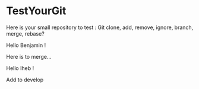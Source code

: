 # TestYourGit

Here is your small repository to test : 
Git clone, add, remove, ignore, branch, merge, rebase?



Hello Benjamin !

Here is to merge...

Hello Iheb !




Add to develop